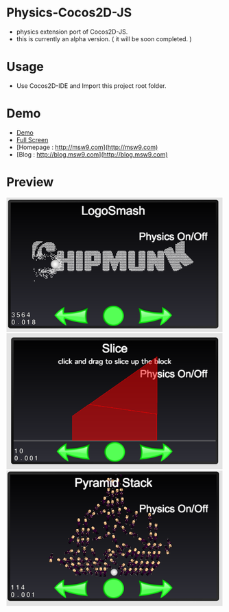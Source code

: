 Physics-Cocos2D-JS
=================
- physics extension port of Cocos2D-JS.
- this is currently an alpha version. ( it will be soon completed. )

# Usage
- Use Cocos2D-IDE and Import this project root folder.

# Demo
- [Demo](http://msw9.com/contents/Cocos2D-Physics/)
- [Full Screen](http://msw9.com/contents/Cocos2D-Physics/main.html)
- [Homepage : http://msw9.com](http://msw9.com)
- [Blog : http://blog.msw9.com](http://blog.msw9.com)

# Preview 
![](https://github.com/MSW9/Physics-Cocos2D-JS/blob/master/snapshot/snapshot1.png)
![](https://github.com/MSW9/Physics-Cocos2D-JS/blob/master/snapshot/snapshot2.png)
![](https://github.com/MSW9/Physics-Cocos2D-JS/blob/master/snapshot/snapshot3.png)
